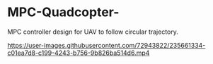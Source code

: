 # MPC-Quadcopter-
MPC controller design for UAV to follow circular trajectory.




https://user-images.githubusercontent.com/72943822/235661334-c01ea7d8-c199-4243-b756-9b826ba514d6.mp4

